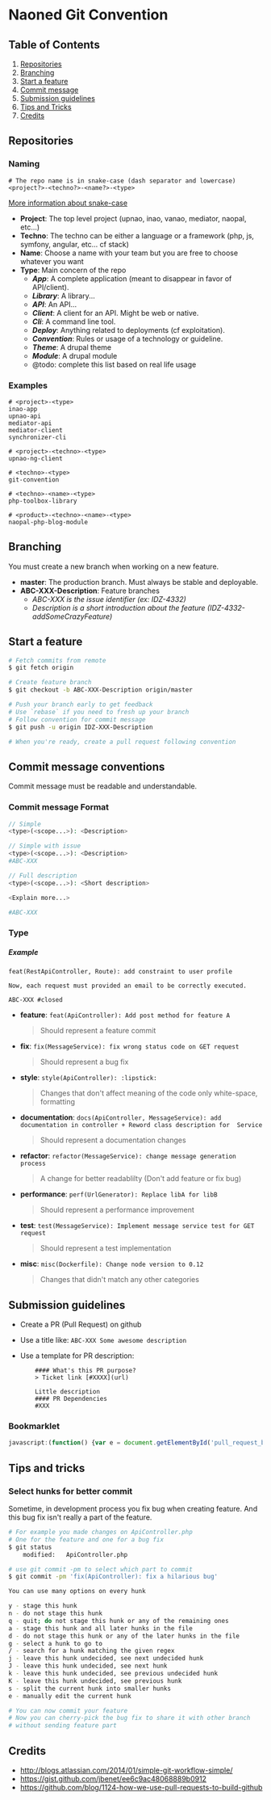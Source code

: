 # Naoned Git Convention

## <a name='TOC'>Table of Contents</a>

  1. [Repositories](#repositories)
  1. [Branching](#branching)
  1. [Start a feature](#start-feature)
  1. [Commit message](#commit-message)
  1. [Submission guidelines](#submission-guidelines)
  1. [Tips and Tricks](#tips-tricks)
  1. [Credits](#credits)

## <a name='repositories'>Repositories</a>
### Naming

  ```
# The repo name is in snake-case (dash separator and lowercase)
<project?>-<techno?>-<name?>-<type>
  ```
[More information about snake-case](https://en.wikipedia.org/wiki/Snake_case)

- **Project**: The top level project (upnao, inao, vanao, mediator, naopal, etc...)
- **Techno**: The techno can be either a language or a framework (php, js, symfony, angular, etc... cf stack)
- **Name**: Choose a name with your team but you are free to choose whatever you want
- **Type**: Main concern of the repo
  - ***App***: A complete application (meant to disappear in favor of API/client).
  - ***Library***: A library...
  - ***API***: An API...
  - ***Client***: A client for an API. Might be web or native.
  - ***Cli***: A command line tool.
  - ***Deploy***: Anything related to deployments (cf exploitation).
  - ***Convention***: Rules or usage of a technology or guideline.
  - ***Theme***: A drupal theme
  - ***Module***: A drupal module
  - @todo: complete this list based on real life usage

### Examples
```
# <project>-<type>
inao-app
upnao-api
mediator-api
mediator-client
synchronizer-cli

# <project>-<techno>-<type>
upnao-ng-client

# <techno>-<type>
git-convention

# <techno>-<name>-<type>
php-toolbox-library

# <product>-<techno>-<name>-<type>
naopal-php-blog-module
```

## <a name='branching'>Branching</a>

You must create a new branch when working on a new feature.

  - **master**: The production branch. Must always be stable and deployable.
  - **ABC-XXX-Description**: Feature branches
    - *ABC-XXX is the issue identifier (ex: IDZ-4332)*
    - *Description is a short introduction about the feature (IDZ-4332-addSomeCrazyFeature)*

## <a name='start-feature'>Start a feature</a>

```bash
# Fetch commits from remote
$ git fetch origin

# Create feature branch
$ git checkout -b ABC-XXX-Description origin/master

# Push your branch early to get feedback
# Use `rebase` if you need to fresh up your branch
# Follow convention for commit message
$ git push -u origin IDZ-XXX-Description

# When you're ready, create a pull request following convention
```

## <a name='commit-message'>Commit message conventions</a>

Commit message must be readable and understandable.

### Commit message Format

```php
// Simple
<type>(<scope...>): <Description>

// Simple with issue
<type>(<scope...>): <Description>
#ABC-XXX

// Full description
<type>(<scope...>): <Short description>

<Explain more...>

#ABC-XXX

```

### Type

##### Example

```text
feat(RestApiController, Route): add constraint to user profile

Now, each request must provided an email to be correctly executed.

ABC-XXX #closed
```

- **feature**: `feat(ApiController): Add post method for feature A`
    > Should represent a feature commit

- **fix**: `fix(MessageService): fix wrong status code on GET request`
    > Should represent a bug fix

- **style**: `style(ApiController): :lipstick:`
    > Changes that don't affect meaning of the code only white-space, formatting

- **documentation**: `docs(ApiController, MessageService): add documentation in controller + Reword class description for  Service`
    > Should represent a documentation changes

- **refactor**: `refactor(MessageService): change message generation process`
    > A change for better readablilty (Don't add feature or fix bug)

- **performance**: `perf(UrlGenerator): Replace libA for libB`
    > Should represent a performance improvement

- **test**: `test(MessageService): Implement message service test for GET request`
    > Should represent a test implementation

- **misc**: `misc(Dockerfile): Change node version to 0.12`
    > Changes that didn't match any other categories


## <a name='submission-guidelines'>Submission guidelines</a>

- Create a PR (Pull Request) on github
- Use a title like: `ABC-XXX Some awesome description`
- Use a template for PR description:

    ```
        #### What's this PR purpose?
        > Ticket link [#XXXX](url)

        Little description
        #### PR Dependencies
        #XXX
    ```
### Bookmarklet
```javascript
javascript:(function() {var e = document.getElementById('pull_request_body');if (e) {e.value += '#### What\'s this PR pupose?\n> Ticket link []()\n\n DESCRIPTION\n#### PR Dependencies\n#XXX\n#XXX';}})();
```

## <a name='tips-tricks'>Tips and tricks</a>

### Select hunks for better commit

Sometime, in development process you fix bug when creating feature. And this bug fix isn't really a part of the feature.

```bash
# For example you made changes on ApiController.php
# One for the feature and one for a bug fix
$ git status
    modified:   ApiController.php

# use git commit -pm to select which part to commit
$ git commit -pm 'fix(ApiController): fix a hilarious bug'

You can use many options on every hunk

y - stage this hunk
n - do not stage this hunk
q - quit; do not stage this hunk or any of the remaining ones
a - stage this hunk and all later hunks in the file
d - do not stage this hunk or any of the later hunks in the file
g - select a hunk to go to
/ - search for a hunk matching the given regex
j - leave this hunk undecided, see next undecided hunk
J - leave this hunk undecided, see next hunk
k - leave this hunk undecided, see previous undecided hunk
K - leave this hunk undecided, see previous hunk
s - split the current hunk into smaller hunks
e - manually edit the current hunk

# You can now commit your feature
# Now you can cherry-pick the bug fix to share it with other branch
# without sending feature part

```

## <a name='credits'>Credits</a>

  - http://blogs.atlassian.com/2014/01/simple-git-workflow-simple/
  - https://gist.github.com/jbenet/ee6c9ac48068889b0912
  - https://github.com/blog/1124-how-we-use-pull-requests-to-build-github
